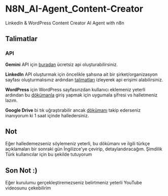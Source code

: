 # N8N_AI-Agent_Content-Creator
LinkedIn &amp; WordPress Content Creator AI Agent with n8n

## Talimatlar
### API
**Gemini** API için [buradan](https://aistudio.google.com/api-keys) ücretsiz api oluşturabilirsiniz.

**LinkedIn** API oluşturmak için öncelikle şahsına ait bir şirket/organizasyon sayfası oluşturmalısınız ardından [talimatları](https://www.linkedin.com/developers/apps) izleyerek api erişimi alabilirsiniz.

**WordPress** için WordPress sayfasınzdan kullanıcı eklemeniz yeterli ardından bu [dökümanla](https://docs.n8n.io/integrations/builtin/app-nodes/n8n-nodes-base.wordpress/) giriş yapmak için uygumala şifresi vs halletmeniz lazım.

**Google Drive** bi tık uğraştırabilir ancak [dökümanı](https://docs.n8n.io/integrations/builtin/app-nodes/n8n-nodes-base.googledrive/) takip ederseniz inanıyorum ki 1 saat içinde halledersiniz.

## Not
Eğer halledemezseniz söylemeniz yeterli, bu dökümanı ve ilgili türkçe açıklamaları bir sonraki gün İngilizce'ye çevirip, detaylandıracağım. Şimdilik Türk kullanıcılar için bu şekilde tutuyorum

## Son Not :)
Eğer kurulumu gerçekleştiremezseniz belirtmeniz yeterli YouTube videosunu çekebilirim
